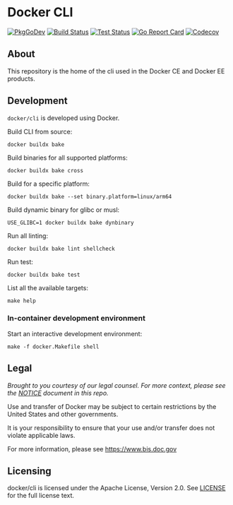# Docker CLI

[![PkgGoDev](https://img.shields.io/badge/go.dev-docs-007d9c?logo=go&logoColor=white)](https://pkg.go.dev/github.com/docker/cli)
[![Build Status](https://img.shields.io/github/workflow/status/docker/cli/build?label=build&logo=github)](https://github.com/docker/cli/actions?query=workflow%3Abuild)
[![Test Status](https://img.shields.io/github/workflow/status/docker/cli/test?label=test&logo=github)](https://github.com/docker/cli/actions?query=workflow%3Atest)
[![Go Report Card](https://goreportcard.com/badge/github.com/docker/cli)](https://goreportcard.com/report/github.com/docker/cli)
[![Codecov](https://codecov.io/gh/docker/cli/branch/master/graph/badge.svg)](https://codecov.io/gh/docker/cli)

## About

This repository  is the home of the cli used in the Docker CE and
Docker EE products.

## Development

`docker/cli` is developed using Docker.

Build CLI from source:

```shell
docker buildx bake
```

Build binaries for all supported platforms:

```shell
docker buildx bake cross
```

Build for a specific platform:

```shell
docker buildx bake --set binary.platform=linux/arm64 
```

Build dynamic binary for glibc or musl:

```shell
USE_GLIBC=1 docker buildx bake dynbinary 
```

Run all linting:

```shell
docker buildx bake lint shellcheck
```

Run test:

```shell
docker buildx bake test
```

List all the available targets:

```shell
make help
```

### In-container development environment

Start an interactive development environment:

```shell
make -f docker.Makefile shell
```

## Legal

*Brought to you courtesy of our legal counsel. For more context,
please see the [NOTICE](https://github.com/docker/cli/blob/master/NOTICE) document in this repo.*

Use and transfer of Docker may be subject to certain restrictions by the
United States and other governments.

It is your responsibility to ensure that your use and/or transfer does not
violate applicable laws.

For more information, please see https://www.bis.doc.gov

## Licensing

docker/cli is licensed under the Apache License, Version 2.0. See
[LICENSE](https://github.com/docker/docker/blob/master/LICENSE) for the full
license text.
